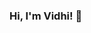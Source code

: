 ### Hi, I'm Vidhi! 👋

<!-- I'm a second year Software Engineering student @ University of Waterloo :)

- 🔭 I previously worked on [Core Share](https://www.opentext.com/products/core-share-content-collaboration) as a SWE Intern at OpenText.
- 🌱 I'm currently working as a Backend Engineering Intern on [T6 Health Systems](https://t6hs.com), a [healthcare](https://www.apple.com/newsroom/2021/11/veterans-use-apple-technology-to-revolutionize-trauma-medicine/) app used by military patients in war zones at Venuiti Solutions Inc.
- 📫 How to reach me: vruparel@uwaterloo.ca / [LinkedIn](https://www.linkedin.com/in/vidhi-ruparel/)
- 😄 Pronouns: she/her
- ⚡ Fun fact: Love learning new languages and I currently speak ~7
-->
